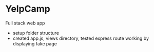 # YelpCamp
Full stack web app

- setup folder structure
- created app.js, views directory, tested express route working by displaying fake page

